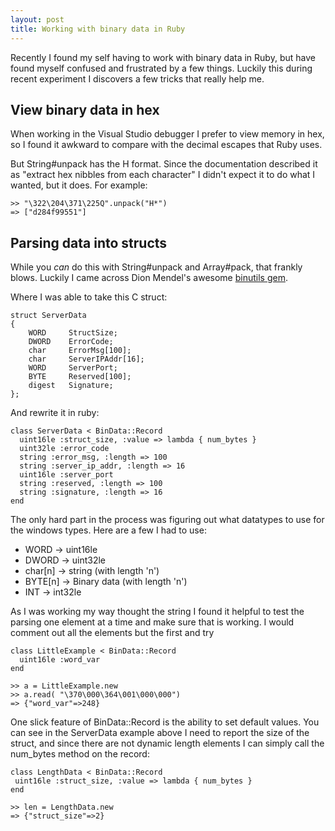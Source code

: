 ```yaml
---
layout: post
title: Working with binary data in Ruby
---
```

Recently I found my self having to work with binary data in Ruby, but have found myself confused and frustrated by a few things.  Luckily this during recent experiment I discovers a few tricks that really help me.

View binary data in hex
-----------------------

When working in the Visual Studio debugger I prefer to view memory in hex, so I found it awkward to compare with the decimal escapes that Ruby uses.

But String#unpack has the H format.  Since the documentation described it as "extract hex nibbles from each character" I didn't expect it to do what I wanted, but it does. For example:

    >> "\322\204\371\225Q".unpack("H*")
    => ["d284f99551"]

Parsing data into structs
-------------------------

While you *can* do this with String#unpack and Array#pack, that frankly blows. Luckily I came across Dion Mendel's awesome [binutils gem](http://bindata.rubyforge.org/).

Where I was able to take this C struct:

    struct ServerData
    {
        WORD	 StructSize;     
        DWORD    ErrorCode;
        char	 ErrorMsg[100];  
        char	 ServerIPAddr[16];
        WORD	 ServerPort;     
        BYTE	 Reserved[100];  
        digest	 Signature;      
    };

And rewrite it in ruby:

    class ServerData < BinData::Record
      uint16le :struct_size, :value => lambda { num_bytes }
      uint32le :error_code
      string :error_msg, :length => 100
      string :server_ip_addr, :length => 16
      uint16le :server_port
      string :reserved, :length => 100
      string :signature, :length => 16
    end

The only hard part in the process was figuring out what datatypes to use for the windows types.  Here are a few I had to use:

 * WORD -> uint16le 
 * DWORD -> uint32le 
 * char[n] -> string (with length 'n')
 * BYTE[n] -> Binary data (with length 'n')
 * INT -> int32le 

As I was working my way thought the string I found it helpful to test the parsing one element at a time and make sure that is working.  I would comment out all the elements but the first and try 

    class LittleExample < BinData::Record
      uint16le :word_var
    end

    >> a = LittleExample.new
    >> a.read( "\370\000\364\001\000\000")
    => {"word_var"=>248}

One slick feature of BinData::Record is the ability to set default values.  You can see in the ServerData example above I need to report the size of the struct, and since there are not dynamic length elements I can simply call the num_bytes method on the record:  

    class LengthData < BinData::Record
     uint16le :struct_size, :value => lambda { num_bytes }
    end

    >> len = LengthData.new
    => {"struct_size"=>2}


